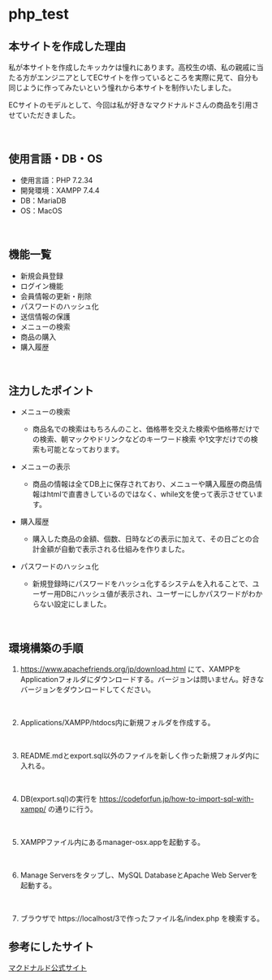 # php_test

## 本サイトを作成した理由
私が本サイトを作成したキッカケは憧れにあります。高校生の頃、私の親戚に当たる方がエンジニアとしてECサイトを作っているところを実際に見て、自分も同じように作ってみたいという憧れから本サイトを制作いたしました。

ECサイトのモデルとして、今回は私が好きなマクドナルドさんの商品を引用させていただきました。

<br>

## 使用言語・DB・OS
  - 使用言語：PHP 7.2.34
  - 開発環境：XAMPP 7.4.4
  - DB：MariaDB
  - OS：MacOS  
 
 <br>

## 機能一覧

- 新規会員登録
- ログイン機能
- 会員情報の更新・削除
- パスワードのハッシュ化
- 送信情報の保護
- メニューの検索
- 商品の購入
- 購入履歴

<br>

## 注力したポイント

- メニューの検索
  - 商品名での検索はもちろんのこと、価格帯を交えた検索や価格帯だけでの検索、朝マックやドリンクなどのキーワード検索
  や1文字だけでの検索も可能となっております。
  
- メニューの表示
  - 商品の情報は全てDB上に保存されており、メニューや購入履歴の商品情報はhtmlで直書きしているのではなく、while文を使って表示させています。

- 購入履歴
  - 購入した商品の金額、個数、日時などの表示に加えて、その日ごとの合計金額が自動で表示される仕組みを作りました。

- パスワードのハッシュ化
  - 新規登録時にパスワードをハッシュ化するシステムを入れることで、ユーザー用DBにハッシュ値が表示され、ユーザーにしかパスワードがわからない設定にしました。

<br>

## 環境構築の手順
 1. https://www.apachefriends.org/jp/download.html にて、XAMPPをApplicationフォルダにダウンロードする。バージョンは問いません。好きなバージョンをダウンロードしてください。

 <br>

 2. Applications/XAMPP/htdocs内に新規フォルダを作成する。

<br>

 3. README.mdとexport.sql以外のファイルを新しく作った新規フォルダ内に入れる。

 <br>

 4. DB(export.sql)の実行を https://codeforfun.jp/how-to-import-sql-with-xampp/ の通りに行う。

 <br>

 5. XAMPPファイル内にあるmanager-osx.appを起動する。

 <br>

 6. Manage Serversをタップし、MySQL DatabaseとApache Web Serverを起動する。

 <br>

 7. ブラウザで https://localhost/3で作ったファイル名/index.php を検索する。

## 参考にしたサイト
[マクドナルド公式サイト](https://www.mcdonalds.co.jp)
